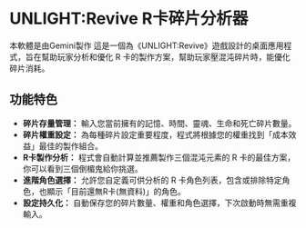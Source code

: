 # UNLIGHT:Revive R卡碎片分析器
本軟體是由Gemini製作
這是一個為《UNLIGHT:Revive》遊戲設計的桌面應用程式，旨在幫助玩家分析和優化 R 卡的製作方案，幫助玩家壓混沌碎片時，能優化碎片消耗。

## 功能特色

* **碎片存量管理：** 輸入您當前擁有的記憶、時間、靈魂、生命和死亡碎片數量。
* **碎片權重設定：** 為每種碎片設定重要程度，程式將根據您的權重找到「成本效益」最佳的製作組合。
* **R卡製作分析：** 程式會自動計算並推薦製作三個混沌元素的 R 卡的最佳方案，你可以看到三個倒楣鬼給你挑選。
* **進階角色選擇：** 允許您自定義可供分析的 R 卡角色列表，包含或排除特定角色，也顯示「目前還無R卡(無資料)」的角色。
* **設定持久化：** 自動保存您的碎片數量、權重和角色選擇，下次啟動時無需重複輸入。

